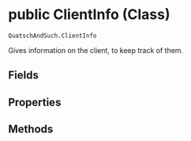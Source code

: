 # public ClientInfo (Class)
`QuatschAndSuch.ClientInfo`  

Gives information on the client, to keep track of them.


## Fields

## Properties

## Methods
